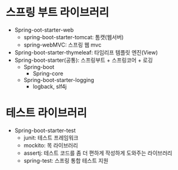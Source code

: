 # 스프링 부트 라이브러리

- Spring-oot-starter-web
  - spring-boot-starter-tomcat: 톰캣(웹서버)
  - spring-webMVC: 스프링 웹 mvc
- Spring-boot-starter-thymeleaf: 타임리프 템플릿 엔진(View)
- Spring-boot-starter(공통): 스프링부트 + 스프링코어 + 로깅
  - Spring-boot
    - Spring-core
  - Spring-boot-starter-logging
    - logback, slf4j

# 테스트 라이브러리

- Spring-boot-starter-test
  - junit: 테스트 프레임워크
  - mockito: 목 라이브러리
  - assertj: 테스트 코드를 좀 더 편하게 작성하게 도와주는 라이브러리
  - spring-test: 스프링 통합 테스트 지원  


